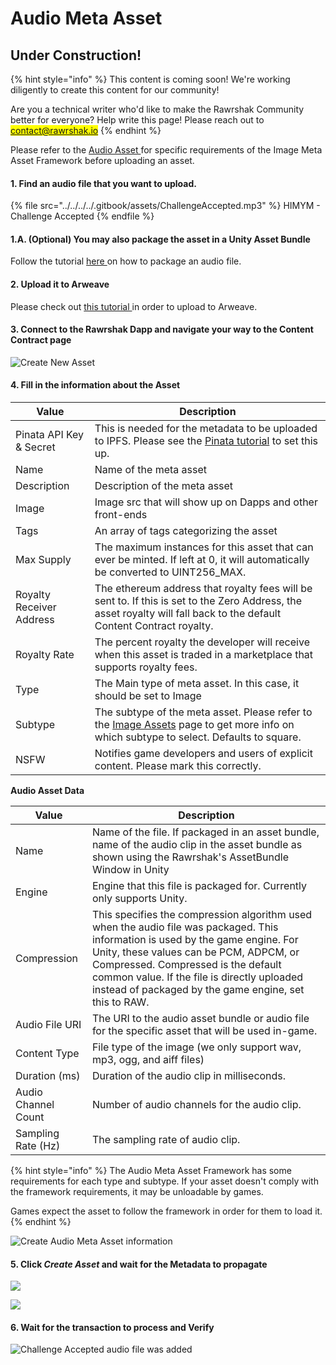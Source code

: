 # Audio Meta Asset

## Under Construction!

{% hint style="info" %}
This content is coming soon! We're working diligently to create this content for our community!

Are you a technical writer who'd like to make the Rawrshak Community better for everyone? Help write this page! Please reach out to <mark style="color:orange;">contact@rawrshak.io</mark>
{% endhint %}

Please refer to the [Audio Asset ](../../../../developers/in-game-asset-framework/asset-types/audio-assets.md)for specific requirements of the Image Meta Asset Framework before uploading an asset.&#x20;

#### 1. Find an audio file that you want to upload.

{% file src="../../../../.gitbook/assets/ChallengeAccepted.mp3" %}
HIMYM - Challenge Accepted
{% endfile %}

#### 1.A. (Optional) You may also package the asset in a Unity Asset Bundle

Follow the tutorial [here ](../../unity/packaging-an-asset/audio-asset.md)on how to package an audio file.

#### 2. Upload it to Arweave

Please check out [this tutorial ](../upload-data-to-arweave.md)in order to upload to Arweave.

#### 3. Connect to the Rawrshak Dapp and navigate your way to the Content Contract page

![Create New Asset](<../../../../.gitbook/assets/image (23).png>)

#### 4. Fill in the information about the Asset

| Value                    | Description                                                                                                                                                                                                         |
| ------------------------ | ------------------------------------------------------------------------------------------------------------------------------------------------------------------------------------------------------------------- |
| Pinata API Key & Secret  | This is needed for the metadata to be uploaded to IPFS. Please see the [Pinata tutorial](../../setup/pinata.md) to set this up.                                                                                     |
| Name                     | Name of the meta asset                                                                                                                                                                                              |
| Description              | Description of the meta asset                                                                                                                                                                                       |
| Image                    | Image src that will show up on Dapps and other front-ends                                                                                                                                                           |
| Tags                     | An array of tags categorizing the asset                                                                                                                                                                             |
| Max Supply               | The maximum instances for this asset that can ever be minted. If left at 0, it will automatically be converted to UINT256\_MAX.                                                                                     |
| Royalty Receiver Address | The ethereum address that royalty fees will be sent to. If this is set to the Zero Address, the asset royalty will fall back to the default Content Contract royalty.                                               |
| Royalty Rate             | The percent royalty the developer will receive when this asset is traded in a marketplace that supports royalty fees.                                                                                               |
| Type                     | The Main type of meta asset. In this case, it should be set to Image                                                                                                                                                |
| Subtype                  | The subtype of the meta asset. Please refer to the [Image Assets](../../../../developers/in-game-asset-framework/asset-types/image-assets.md) page to get more info on which subtype to select. Defaults to square. |
| NSFW                     | Notifies game developers and users of explicit content. Please mark this correctly.                                                                                                                                 |

**Audio Asset Data**

| Value               | Description                                                                                                                                                                                                                                                                                                              |
| ------------------- | ------------------------------------------------------------------------------------------------------------------------------------------------------------------------------------------------------------------------------------------------------------------------------------------------------------------------ |
| Name                | Name of the file. If packaged in an asset bundle, name of the audio clip in the asset bundle as shown using the Rawrshak's AssetBundle Window in Unity                                                                                                                                                                   |
| Engine              | Engine that this file is packaged for. Currently only supports Unity.                                                                                                                                                                                                                                                    |
| Compression         | This specifies the compression algorithm used when the audio file was packaged. This information is used by the game engine. For Unity, these values can be PCM, ADPCM, or Compressed. Compressed is the default common value. If the file is directly uploaded instead of packaged by the game engine, set this to RAW. |
| Audio File URI      | The URI to the audio asset bundle or audio file for the specific asset that will be used in-game.                                                                                                                                                                                                                        |
| Content Type        | File type of the image (we only support wav, mp3, ogg, and aiff files)                                                                                                                                                                                                                                                   |
| Duration (ms)       | Duration of the audio clip in milliseconds.                                                                                                                                                                                                                                                                              |
| Audio Channel Count | Number of audio channels for the audio clip.                                                                                                                                                                                                                                                                             |
| Sampling Rate (Hz)  | The sampling rate of audio clip.                                                                                                                                                                                                                                                                                         |

{% hint style="info" %}
The Audio Meta Asset Framework has some requirements for each type and subtype. If your asset doesn't comply with the framework requirements, it may be unloadable by games.&#x20;

Games expect the asset to follow the framework in order for them to load it.
{% endhint %}

![Create Audio Meta Asset information](<../../../../.gitbook/assets/image (40).png>)

#### 5. Click _Create Asset_ and wait for the Metadata to propagate

![](<../../../../.gitbook/assets/image (24).png>)

![](<../../../../.gitbook/assets/image (37).png>)

#### 6. Wait for the transaction to process and Verify

![Challenge Accepted audio file was added](<../../../../.gitbook/assets/image (31).png>)
